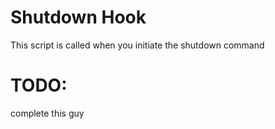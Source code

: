 # Shutdown Hook
This script is called when you initiate the shutdown command

# TODO:
complete this guy

